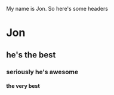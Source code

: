 My name is Jon. So here's some headers
<h1>Jon</h1>
<h2>he's the best</h2>
<h3>seriously he's awesome</h3>
<h4>the very best</h4>
